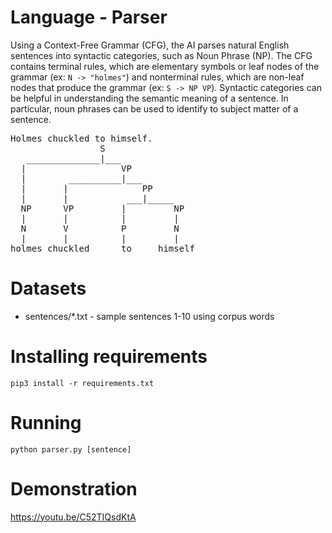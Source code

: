 # Language - Parser 
Using a Context-Free Grammar (CFG), the AI parses natural English sentences into syntactic categories, such as Noun Phrase (NP). The CFG contains terminal rules, which are elementary symbols or leaf nodes of the grammar (ex: `N -> "holmes"`) and nonterminal rules, which are non-leaf nodes that produce the grammar (ex: `S -> NP VP`). Syntactic categories can be helpful in understanding the semantic meaning of a sentence. In particular, noun phrases can be used to identify to subject matter of a sentence.  

<pre>
Holmes chuckled to himself. 
                 S                 
   ______________|___                 
  |                  VP              
  |        __________|___              
  |       |              PP          
  |       |           ___|_____        
  NP      VP         |         NP     
  |       |          |         |       
  N       V          P         N   
  |       |          |         |     
holmes chuckled      to     himself  
</pre>

# Datasets
* sentences/*.txt - sample sentences 1-10 using corpus words 

# Installing requirements
`pip3 install -r requirements.txt`

# Running
`python parser.py [sentence]`

# Demonstration
https://youtu.be/C52TIQsdKtA
